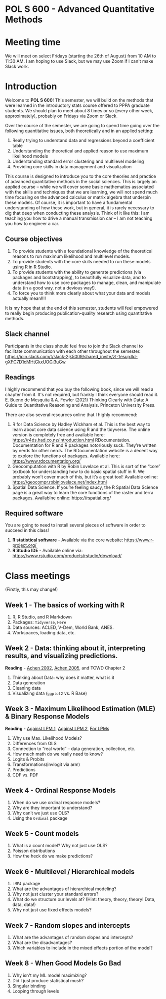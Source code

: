 # POL S 600 - Advanced Quantitative Methods

# Meeting time
We will meet on select Fridays (starting the 26th of August) from 10 AM to 11:30 AM. I am hoping to use Slack, but we may use Zoom if I can't make Slack work.

# Introduction
Welcome to **POL S 600**! This semester, we will build on the methods that were learned in the introductory stats course offered to PPPA graduate students. We should plan to meet about 8 times or so (every other week, approximately), probably on Fridays via Zoom or Slack.

Over the course of the semester, we are going to spend time going over the following quantitative issues, both theoretically and in an applied setting:
1. Really trying to understand data and regressions beyond a coefficient table
2. Understanding the theoretical and applied reason to use maximum likelihood models
3. Understanding standard error clustering and multilevel modeling
4. Providing core skills in data management and visualization

This course is designed to introduce you to the core theories and practice of advanced quantitative methods in the social sciences. This is largely an applied course – while we will cover some basic mathematics associated with the skills and techniques that we are learning, we will not spend much time focusing on the advanced calculus or matrix algebra that underpin these models. Of course, it is important to have a fundamental understanding of how these work, but in general, it is rarely necessary to dig that deep when conducting these analysis. Think of it like this: I am teaching you how to drive a manual transmission car – I am not teaching you how to engineer a car.

## Course objectives
1. To provide students with a foundational knowledge of the theoretical reasons to run maximum likelihood and multilevel models.
2. To provide students with the core skills needed to run these models using R in R Studio.
3. To provide students with the ability to generate predictions (via packages and bootstrapping), to beautifully visualize data, and to understand how to use core packages to manage, clean, and manipulate data (in a good way, not a devious way!).
4. To force you to think more clearly about what your data and models actually mean!!!!

It is my hope that at the end of this semester, students will feel empowered to really begin producing publication-quality research using quantitative methods.

## Slack channel
Participants in the class should feel free to join the Slack channel to facilitate communication with each other throughout the semester.
https://join.slack.com/t/slack-2jk5009/shared_invite/zt-1esujxlld-gXFC7D1cMHtGkxUOGi3uGw

## Readings
I highly recommend that you buy the following book, since we will read a chapter from it. It's not required, but frankly I think everyone should read it.
E. Bueno de Mesquita & A. Fowler (2021) Thinking Clearly with Data: A Guide to Quantitative Reasoning and Analysis. Princeton University Press.

There are also several resources online that I highly recommend:
1. R for Data Science by Hadley Wickham et al. This is the best way to learn about core data science using R and the tidyverse. The online version is completely free and available here: https://r4ds.had.co.nz/introduction.html
RDocumentation. Documentation for R and R packages notoriously suck. They’re written by nerds for other nerds. The RDocumentation website is a decent way to explore the functions of packages. Available here: https://www.rdocumentation.org/
2. Geocomputation with R by Robin Lovelace et al. This is sort of the “core” textbook for understanding how to do basic spatial stuff in R. We probably won’t cover much of this, but it’s a great tool! Available online: https://geocompr.robinlovelace.net/index.html 
3. Spatial Data Science. If you’re feeling saucy, the R Spatial Data Science page is a great way to learn the core functions of the raster and terra packages. Availablne online: https://rspatial.org/

## Required software
You are going to need to install several pieces of software in order to succeed in this class!

1. **R statistical software** - Available via the core website: https://www.r-project.org/
2. **R Studio IDE** - Available online via: https://www.rstudio.com/products/rstudio/download/

# Class meetings
(Firstly, this may change!)

## Week 1 - The basics of working with R
1. R, R Studio, and R Markdown
2. Packages: `Tidyverse`, `Here`
3. Data sources: ACLED, V-Dem, World Bank, ANES.
4. Workspaces, loading data, etc.

## Week 2 - Data: thinking about it, interpreting results, and visualizing predictions.
**Reading** - [Achen 2002](https://www.annualreviews.org/doi/abs/10.1146/annurev.polisci.5.112801.080943), [Achen 2005](https://journals.sagepub.com/doi/10.1080/07388940500339167), and TCWD Chapter 2
1. Thinking about Data: why does it matter, what is it
2. Data generation
3. Cleaning data
4. Visualizing data (`ggplot2` vs. R Base)

## Week 3 - Maximum Likelihood Estimation (MLE) & Binary Response Models
**Reading** - [Against LPM 1](http://davegiles.blogspot.co.uk/2012/06/another-gripe-about-linear-probability.html), [Against LPM 2](http://davegiles.blogspot.co.uk/2012/06/yet-another-reason-for-avoiding-linear.html), [For LPMs](http://www.mostlyharmlesseconometrics.com/2012/07/probit-better-than-lpm/)
1. Why use Max. Likelihood Models?
2. Differences from OLS
3. Connection to “real world” – data generation, collection, etc.
4. How much math do we really need to know?
5. Logits & Probits
6. Transformations(invlogit via arm)
7. Predictions
8. CDF vs. PDF

## Week 4 - Ordinal Response Models
1. When do we use ordinal response models?
2. Why are they important to understand?
3. Why can’t we just use OLS?
4. Using the `Ordinal` package

## Week 5 - Count models
1. What is a count model? Why not just use OLS?
2. Poisson distributions
3. How the heck do we make predictions?

## Week 6 - Multilevel / Hierarchical models
1. `LME4` package
2. What are the advantages of hierarchical modeling?
3. Why not just cluster your standard errors?
4. What do we structure our levels at? (Hint: theory, theory, theory! Data, data, data!)
5. Why not just use fixed effects models?

## Week 7 - Random slopes and intercepts
1. What are the advantages of random slopes and intercepts?
2. What are the disadvantages?
3. Which variables to include in the mixed effects portion of the model?

## Week 8 - When Good Models Go Bad
1. Why isn't my ML model maximizing?
2. Did I just produce statistical mush?
3. Singular binding
4. Looping through levels

